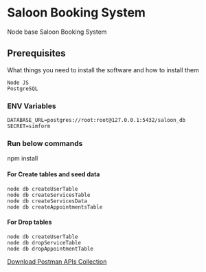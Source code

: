 # Saloon Booking System


Node base Saloon Booking System

## Prerequisites
What things you need to install the software and how to install them

```
Node JS
PostgreSQL
```

### ENV Variables
```
DATABASE_URL=postgres://root:root@127.0.0.1:5432/saloon_db
SECRET=simform
```

### Run below commands

npm install

#### For Create tables and seed data
```
node db createUserTable
node db createServicesTable
node db createServicesData
node db createAppointmentsTable
```


#### For Drop tables
```
node db createUserTable
node db dropServiceTable
node db dropAppointmentTable
```

[Download Postman APIs Collection](https://raw.githubusercontent.com/mahesh9696/simform/master/saloon.postman_collection.json)
